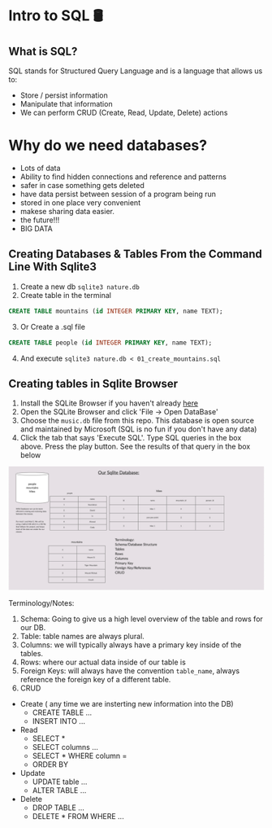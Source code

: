 # Intro to SQL 🛢

## What is SQL?

SQL stands for Structured Query Language and is a language that allows us to:

- Store / persist information
- Manipulate that information
- We can perform CRUD (Create, Read, Update, Delete) actions

# Why do we need databases?
- Lots of data
- Ability to find hidden connections and reference and patterns
- safer in case something gets deleted
- have data persist between session of a program being run
- stored in one place very convenient
- makese sharing data easier.
- the future!!! 
- BIG DATA

## Creating Databases & Tables From the Command Line With Sqlite3

1. Create a new db `sqlite3 nature.db`
2. Create table in the terminal

```sql
CREATE TABLE mountains (id INTEGER PRIMARY KEY, name TEXT);
```

3. Or Create a .sql file

```sql
CREATE TABLE people (id INTEGER PRIMARY KEY, name TEXT);
```

4. And execute `sqlite3 nature.db < 01_create_mountains.sql`

## Creating tables in Sqlite Browser

1. Install the SQLite Browser if you haven't already [here](http://sqlitebrowser.org/)
2. Open the SQLite Browser and click 'File -> Open DataBase'
3. Choose the `music.db` file from this repo. This database is open source and maintained by Microsoft (SQL is no fun if you don't have any data)
4. Click the tab that says 'Execute SQL'. Type SQL queries in the box above. Press the play button. See the results of that query in the box below

![Database Image](sql-intro.png "Databases")

Terminology/Notes: 
1. Schema: Going to give us a high level overview of the table and rows for our DB.
2. Table: table names are always plural.
3. Columns: we will typically always have a primary key inside of the tables. 
4. Rows: where our actual data inside of our table is
5. Foreign Keys: will always have the convention `table_name`, always reference the foreign key of a different table.
6. CRUD
  - Create ( any time we are insterting new information into the DB)
    - CREATE TABLE ...
    - INSERT INTO ...
  - Read
    - SELECT * 
    - SELECT columns ...
    - SELECT * WHERE column = 
    - ORDER BY
  - Update
    - UPDATE table ...
    - ALTER TABLE ...
  - Delete
    - DROP TABLE ...
    - DELETE * FROM WHERE ...
